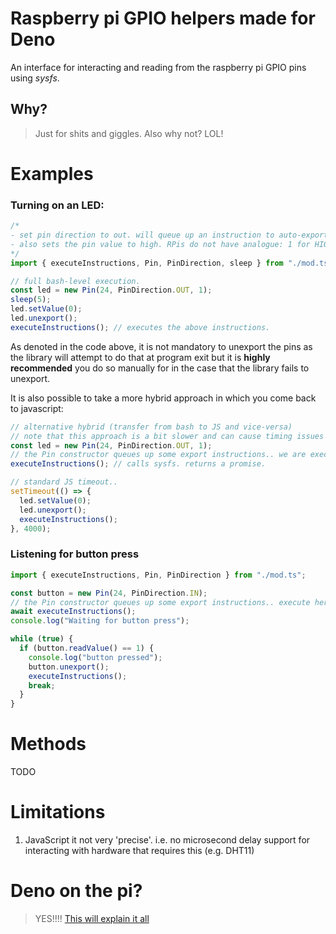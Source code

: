 # Raspberry pi GPIO helpers made for Deno

An interface for interacting and reading from the raspberry pi GPIO pins using
_sysfs_.

## Why?

> Just for shits and giggles. Also why not? LOL!

# Examples

### Turning on an LED:

```TypeScript
/*
- set pin direction to out. will queue up an instruction to auto-export the pin
- also sets the pin value to high. RPis do not have analogue: 1 for HIGH 0 for LOW
*/
import { executeInstructions, Pin, PinDirection, sleep } from "./mod.ts";

// full bash-level execution.
const led = new Pin(24, PinDirection.OUT, 1);
sleep(5);
led.setValue(0);
led.unexport();
executeInstructions(); // executes the above instructions.
```

As denoted in the code above, it is not mandatory to unexport the pins as the
library will attempt to do that at program exit but it is **highly recommended**
you do so manually for in the case that the library fails to unexport.

It is also possible to take a more hybrid approach in which you come back to
javascript:

```TypeScript
// alternative hybrid (transfer from bash to JS and vice-versa)
// note that this approach is a bit slower and can cause timing issues with some 'dumb' sensors that require precise instruction sequences.
const led = new Pin(24, PinDirection.OUT, 1);
// the Pin constructor queues up some export instructions.. we are executing these here
executeInstructions(); // calls sysfs. returns a promise.

// standard JS timeout..
setTimeout(() => {
  led.setValue(0);
  led.unexport();
  executeInstructions();
}, 4000);
```

### Listening for button press

```TypeScript
import { executeInstructions, Pin, PinDirection } from "./mod.ts";

const button = new Pin(24, PinDirection.IN);
// the Pin constructor queues up some export instructions.. execute here.
await executeInstructions();
console.log("Waiting for button press");

while (true) {
  if (button.readValue() == 1) {
    console.log("button pressed");
    button.unexport();
    executeInstructions();
    break;
  }
}
```

# Methods

TODO

# Limitations

1. JavaScript it not very 'precise'. i.e. no microsecond delay support for
   interacting with hardware that requires this (e.g. DHT11)

# Deno on the pi?

> YES!!!!
> [This will explain it all](https://github.com/LukeChannings/deno-arm64)

